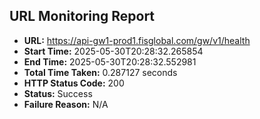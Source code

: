## URL Monitoring Report

- **URL:** https://api-gw1-prod1.fisglobal.com/gw/v1/health
- **Start Time:** 2025-05-30T20:28:32.265854
- **End Time:** 2025-05-30T20:28:32.552981
- **Total Time Taken:** 0.287127 seconds
- **HTTP Status Code:** 200
- **Status:** Success
- **Failure Reason:** N/A
